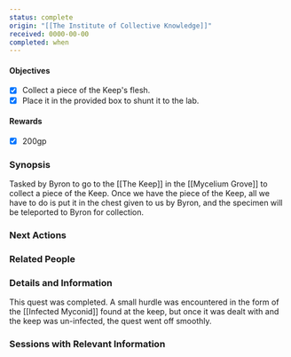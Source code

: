 ```yaml
---
status: complete
origin: "[[The Institute of Collective Knowledge]]"
received: 0000-00-00
completed: when
---
```


#### Objectives
- [x] Collect a piece of the Keep's flesh.
- [x] Place it in the provided box to shunt it to the lab.

#### Rewards
- [x] 200gp

### Synopsis

Tasked by Byron to go to the [[The Keep]] in the [[Mycelium Grove]] to collect a piece of the Keep. Once we have the piece of the Keep, all we have to do is put it in the chest given to us by Byron, and the specimen will be teleported to Byron for collection. 


### Next Actions


### Related People


### Details and Information

This quest was completed. A small hurdle was encountered in the form of the [[Infected Myconid]] found at the keep, but once it was dealt with and the keep was un-infected, the quest went off smoothly.


### Sessions with Relevant Information
